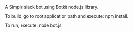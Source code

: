 A Simple slack bot using Botkit node.js library.

To build, go to root application path and execute: npm install.

To run, execute: node bot.js
